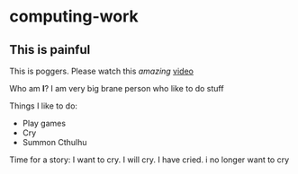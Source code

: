# computing-work
## This is painful

This is poggers. Please watch this _amazing_ [video](https://www.youtube.com/watch?v=dQw4w9WgXcQ)

Who am **I**? I am very big brane person who like to do stuff

Things I like to do:
* Play games
* Cry
* Summon Cthulhu

Time for a story:
I want to cry. I will cry. I have cried. i no longer want to cry
